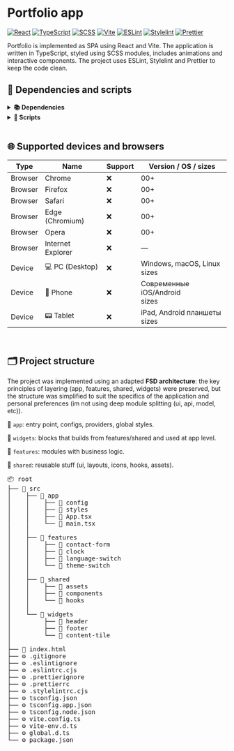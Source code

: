 # **Portfolio app**

[![React](https://img.shields.io/badge/React-61DAFB?style=for-the-badge&logo=react&logoColor=000000)](https://react.dev/)
[![TypeScript](https://img.shields.io/badge/TypeScript-3178C6?style=for-the-badge&logo=typescript&logoColor=ffffff)](https://www.typescriptlang.org/)
[![SCSS](https://img.shields.io/badge/SCSS-CC6699?style=for-the-badge&logo=sass&logoColor=ffffff)](https://sass-lang.com/)
[![Vite](https://img.shields.io/badge/Vite-646CFF?style=for-the-badge&logo=vite&logoColor=ffffff)](https://vitejs.dev/)
[![ESLint](https://img.shields.io/badge/ESLint-4B32C3?style=for-the-badge&logo=eslint&logoColor=ffffff)](https://eslint.org/)
[![Stylelint](https://img.shields.io/badge/Stylelint-2e2e2e?style=for-the-badge&logo=stylelint)](https://stylelint.io/)
[![Prettier](https://img.shields.io/badge/Prettier-F7B93E?style=for-the-badge&logo=prettier&logoColor=000000)](https://prettier.io/)

Portfolio is implemented as SPA using React and Vite. The application is written in TypeScript, styled using SCSS modules, includes animations and interactive components. The project uses ESLint, Stylelint and Prettier to keep the code clean.

## **🧩 Dependencies and scripts**

<details>
<summary><strong>📚 Dependencies</strong></summary>

<br>

| Package(s)                              | Purpose                     |
| --------------------------------------- | --------------------------- |
| **React**, **ReactDOM**                 | UI                          |
| **i18next**, **react-i18next**          | Localization                |
| **Sass**                                | Styling                     |
| **TypeScript**, **Vite**                | Type-safe frontend tooling  |
| **ESLint**, **Prettier**, **Stylelint** | Code quality and formatting |

<br>

</details>

<details>
<summary><strong>📜 Scripts</strong></summary>

<br>

| Script           | Command                            | Purpose                                                |
| ---------------- | ---------------------------------- | ------------------------------------------------------ |
| `dev`            | `vite`                             | Runs project in development mode.                      |
| `build`          | `tsc -b && vite build`             | Builds **TypeScript** + bundle project using **Vite**. |
| `preview`        | `vite preview`                     | Local preview of production build.                     |
| `lint`           | `eslint . --ext .ts,.tsx,.js,.jsx` | Checks JS/TS files with **ESLint**.                    |
| `lint:fix`       | `npm run lint -- --fix`            | Autofix of **ESLint** errors.                          |
| `lint:style`     | `stylelint "src/**/*.{css,scss}"`  | Checks CSS/SCSS files with **Stylelint**.              |
| `lint:style:fix` | `npm run lint:style -- --fix`      | Autofix of **Stylelint** errors.                       |
| `format:check`   | `prettier --check .`               | Checks formatting with **Prettier**.                   |
| `format`         | `prettier --write .`               | Formats files according to **Prettier** rules.         |
| `typecheck`      | `tsc --build`                      | Types check with **TypeScript**.                       |

</details>

<br>

## **🌐 Supported devices and browsers**

| Type    | Name              | Support | Version / OS / sizes             |
| ------- | ----------------- | ------- | -------------------------------- |
| Browser | Chrome            | ❌      | 00+                              |
| Browser | Firefox           | ❌      | 00+                              |
| Browser | Safari            | ❌      | 00+                              |
| Browser | Edge (Chromium)   | ❌      | 00+                              |
| Browser | Opera             | ❌      | 00+                              |
| Browser | Internet Explorer | ❌      | —                                |
| Device  | 💻 PC (Desktop)   | ❌      | Windows, macOS, Linux<br>sizes   |
| Device  | 📱 Phone          | ❌      | Современные iOS/Android<br>sizes |
| Device  | 📟 Tablet         | ❌      | iPad, Android планшеты<br>sizes  |

<br>

## **🗂️ Project structure**

The project was implemented using an adapted **FSD architecture**: the key principles of layering (app, features, shared, widgets) were preserved, but the structure was simplified to suit the specifics of the application and personal preferences (im not using deep module splitting (ui, api, model, etc)).

📁 `app`: entry point, configs, providers, global styles.

📁 `widgets`: blocks that builds from features/shared and used at app level.

📁 `features`: modules with business logic.

📁 `shared`: reusable stuff (ui, layouts, icons, hooks, assets).

<pre lang="md">📦 root
├── 📁 src  
│    ├── 📁 app
│    │    ├── 📁 config
│    │    ├── 📁 styles
│    │    ├── 📄 App.tsx
│    │    └── 📄 main.tsx
│    │
│    ├── 📁 features
│    │    ├── 📁 contact-form
│    │    ├── 📁 clock
│    │    ├── 📁 language-switch
│    │    └── 📁 theme-switch
│    │
│    ├── 📁 shared
│    │    ├── 📁 assets
│    │    ├── 📁 components
│    │    └── 📁 hooks
│    │    
│    └── 📁 widgets
│         ├── 📁 header
│         ├── 📁 footer
│         └── 📁 content-tile
│
├── 📄 index.html
├── ⚙️ .gitignore
├── ⚙️ .eslintignore
├── ⚙️ .eslintrc.cjs
├── ⚙️ .prettierignore
├── ⚙️ .prettierrc
├── ⚙️ .stylelintrc.cjs
├── ⚙️ tsconfig.json
├── ⚙️ tsconfig.app.json
├── ⚙️ tsconfig.node.json
├── ⚙️ vite.config.ts
├── ⚙️ vite-env.d.ts
├── ⚙️ global.d.ts
└── ⚙️ package.json
</pre>
